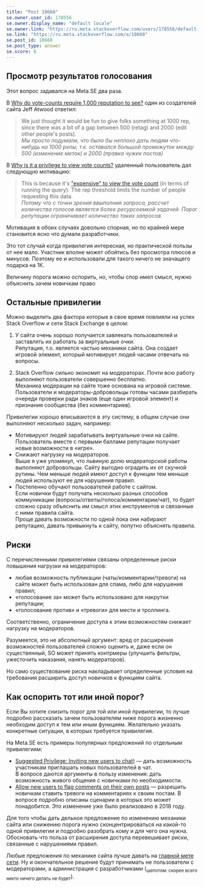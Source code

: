 ```yaml
---
title: "Post 10660"
se.owner.user_id: 178556
se.owner.display_name: "default locale"
se.owner.link: "https://ru.meta.stackoverflow.com/users/178556/default-locale"
se.link: "https://ru.meta.stackoverflow.com/a/10660"
se.post_id: 10660
se.post_type: answer
se.score: 6
---
```

<h2>Просмотр результатов голосования</h2>
<p>Этот вопрос задавался на Meta.SE два раза.</p>
<p>В <a href="https://meta.stackexchange.com/questions/37116/why-do-vote-counts-require-1-000-reputation-to-see">Why do vote-counts require 1,000 reputation to see?</a> один из создателей сайта Jeff Atwood ответил:</p>
<blockquote>
<p>We just thought it would be fun to give folks something at 1000 rep, since there was a bit of a gap between 500 (retag) and 2000 (edit other people's posts).<br />
<em>Мы просто подумали, что было бы неплохо дать людям что-нибудь на 1000 репы, т.к. оставался большой промежуток между 500 (изменение меток) и 2000 (правка чужих постов)</em></p>
</blockquote>
<p>В <a href="https://meta.stackexchange.com/questions/69852/why-is-it-a-privilege-to-view-vote-counts">Why is it a privilege to view vote counts?</a> удаленный пользователь дал следующую мотивацию:</p>
<blockquote>
<p>This is because it's <a href="https://meta.stackexchange.com/questions/747/show-total-votes-or-up-down-votes/1007#1007">&quot;expensive&quot; to view the vote count</a> (in terms of running the query). The rep threshold limits the number of people requesting this data.<br />
<em>Потому что с точки зрения ввыполния запроса, рассчет количества голосов является более ресурсоемкой задачей. Порог репутации ограничивает количество таких запросов</em></p>
</blockquote>
<p>Мотивация в обоих случаях довольно спорная, но по крайней мере становится ясно что думали разработчики.</p>
<p>Это тот случай когда привилегия интересная, но практической пользы от нее мало. Участник вполне может обойтись без просмотра плюсов и минусов. Поэтому ее и использовали для такого ничего не значащего подарка на 1К.</p>
<p>Величину порога можно оспорить, но, чтобы спор имел смысл, нужно объяснить зачем новичкам право</p>
<h2>Остальные привилегии</h2>
<p>Можно выделить два фактора которые в свое время повлияли на успех Stack Overflow и сети Stack Exchange в целом:</p>
<ol>
<li><p>У сайта очень хорошо получается завлекать пользователей и заставлять их работать за виртуальные очки.<br />
Репутация, т.о. является частью механики сайта. Она создает игровой элемент, который мотивирует людей часами отвечать на вопросы.</p>
</li>
<li><p>Stack Overflow сильно экономит на модераторах. Почти всю работу выполняют пользователи совершенно бесплатно.<br />
Механика модерации на сайте тоже основана на игровой системе. Пользователи и модераторы-добровольцы готовы часами разбирать очереди проверки ради знаков (еще один игровой элемент) и признания сообщества (без комментариев).</p>
</li>
</ol>
<p>Привилегии хорошо вписываются в эту систему, в общем случае они выполняют несколько задач, например:</p>
<ul>
<li>Мотивируют людей зарабатывать виртуальные очки на сайте.<br />
Пользователь вместе с первыми баллами репутации получает новые возможности в «игре».</li>
<li>Снижают нагрузку на модераторов.<br />
Выше я уже упомянул, что львиную долю модераторской работы выполняют добровольцы. Сайту выгодно оградить их от скучной рутины. Чем меньше людей имеют доступ к функции тем меньше людей используют ее для нарушения правил.</li>
<li>Постепенно обучают пользователей работе с сайтом.<br />
Если новички будут получать несколько разных способов коммуникации (вопросы/ответы/голоса/комментарии/чат), то будет сложно сразу объяснить им смысл этих инструментов и связанные с ними правила сайта.<br />
Проще давать возможности по одной пока они набирают репутацию, давать привыкнуть к сайту, попутно объяснять правила.</li>
</ul>
<h2>Риски</h2>
<p>С перечисленными привилегиями связаны определенные риски повышения нагрузки на модераторов:</p>
<ul>
<li>любая возможность публикации (чаты/комментарии/тревоги) на сайте может быть использован для спама, либо для нарушения правил;</li>
<li>«голосование за» может быть использовано для накрутки репутации;</li>
<li>«голосование против» и «тревоги» для мести и троллинга.</li>
</ul>
<p>Соответственно, ограничение доступа к этим возможностям снижает нагрузку на модераторов.</p>
<p>Разумеется, это не абсолютный аргумент: вред от расширения возможностей пользователей сложно оценить и, даже если он существенный, SO может принять контрмеры (улучшить фильтры, ужесточить наказания, нанять модераторов).</p>
<p>Но само существование риска накладывает определенные условия на требования расширить доступ новичков к функциям сайта.</p>
<h2>Как оспорить тот или иной порог?</h2>
<p>Если Вы хотите снизить порог для той или иной привилегии, то лучше подробно рассказать зачем пользователям ниже порога жизненно необходим доступ к тем или иным функциям. Желательно указать конкретные ситуации, в которых требуется привилегия.</p>
<p>На Meta.SE есть примеры популярных предложений по отдельным привилегиям:</p>
<ul>
<li><a href="https://meta.stackexchange.com/questions/277652/suggested-privilege-inviting-new-users-to-chat">Suggested Privilege: Inviting new users to chat</a>) — дать возможность участникам приглашать новых пользователей в чат.<br />
В вопросе даются аргументы в пользу изменения: дать возможность живого общения с новичками по необходимости.</li>
<li><a href="https://meta.stackexchange.com/questions/311459/allow-new-users-to-flag-comments-on-their-own-posts">Allow new users to flag comments on their own posts</a> — разрешить новичкам ставить тревоги на комментариях к своим постам.
В вопросе подробно описаны сценарии в которых это может понадобится. Это изменение уже было реализовано в 2018 году.</li>
</ul>
<p>Для того чтобы дать дельное предложение по изменению механики сайта или снижению порога нужно сконцентрироваться на какой-то одной привилегии и подробно разобрать кому и для чего она нужна. Обосновать что польза от расширения доступа перевешивает риски, связанные с нарушениями правил.</p>
<p>Любые предложения по механике сайта лучше давать на <a href="https://meta.stackexchange.com/">главной мете сети</a>. Ну и окончательное решение будут принимать не пользователи с модераторами, а администрация с разработчиками (<sub>шепотом: скорее всего никто ничего делать не будет</sub>).</p>
